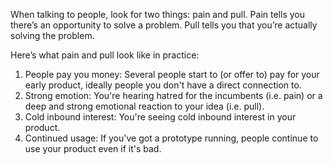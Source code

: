 
When talking to people, look for two things: pain and pull. Pain tells you there’s an opportunity to solve a problem. Pull tells you that you’re actually solving the problem.

Here’s what pain and pull look like in practice:
1. People pay you money: Several people start to (or offer to) pay for your early product, ideally people you don't have a direct connection to.
2. Strong emotion: You're hearing hatred for the incumbents (i.e. pain) or a deep and strong emotional reaction to your idea (i.e. pull).
3. Cold inbound interest: You're seeing cold inbound interest in your product.
4. Continued usage: If you've got a prototype running, people continue to use your product even if it's bad.


